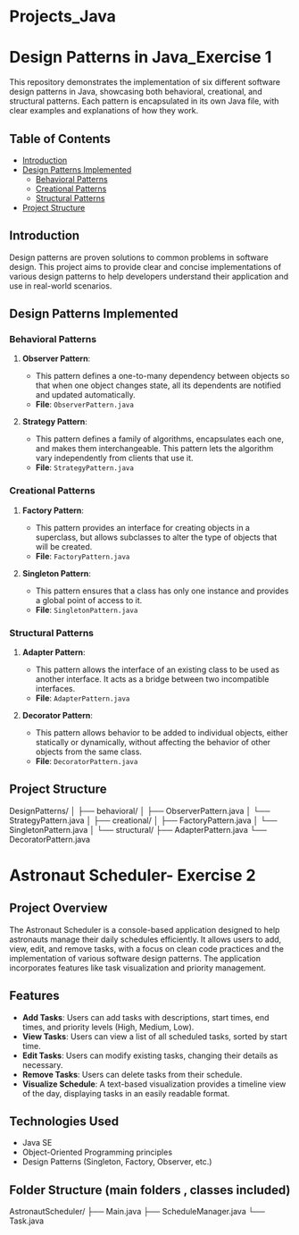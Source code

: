 # Projects_Java

# Design Patterns in Java_Exercise 1

This repository demonstrates the implementation of six different software design patterns in Java, showcasing both behavioral, creational, and structural patterns. Each pattern is encapsulated in its own Java file, with clear examples and explanations of how they work.

## Table of Contents
- [Introduction](#introduction)
- [Design Patterns Implemented](#design-patterns-implemented)
  - [Behavioral Patterns](#behavioral-patterns)
  - [Creational Patterns](#creational-patterns)
  - [Structural Patterns](#structural-patterns)
- [Project Structure](#project-structure)

## Introduction
Design patterns are proven solutions to common problems in software design. This project aims to provide clear and concise implementations of various design patterns to help developers understand their application and use in real-world scenarios.

## Design Patterns Implemented

### Behavioral Patterns
1. **Observer Pattern**: 
   - This pattern defines a one-to-many dependency between objects so that when one object changes state, all its dependents are notified and updated automatically. 
   - **File**: `ObserverPattern.java`

2. **Strategy Pattern**:
   - This pattern defines a family of algorithms, encapsulates each one, and makes them interchangeable. This pattern lets the algorithm vary independently from clients that use it.
   - **File**: `StrategyPattern.java`

### Creational Patterns
1. **Factory Pattern**:
   - This pattern provides an interface for creating objects in a superclass, but allows subclasses to alter the type of objects that will be created.
   - **File**: `FactoryPattern.java`

2. **Singleton Pattern**:
   - This pattern ensures that a class has only one instance and provides a global point of access to it.
   - **File**: `SingletonPattern.java`

### Structural Patterns
1. **Adapter Pattern**:
   - This pattern allows the interface of an existing class to be used as another interface. It acts as a bridge between two incompatible interfaces.
   - **File**: `AdapterPattern.java`

2. **Decorator Pattern**:
   - This pattern allows behavior to be added to individual objects, either statically or dynamically, without affecting the behavior of other objects from the same class.
   - **File**: `DecoratorPattern.java`

## Project Structure

DesignPatterns/
│
├── behavioral/
│   ├── ObserverPattern.java
│   └── StrategyPattern.java
│
├── creational/
│   ├── FactoryPattern.java
│   └── SingletonPattern.java
│
└── structural/
    ├── AdapterPattern.java
    └── DecoratorPattern.java


# Astronaut Scheduler- Exercise 2

## Project Overview

The Astronaut Scheduler is a console-based application designed to help astronauts manage their daily schedules efficiently. It allows users to add, view, edit, and remove tasks, with a focus on clean code practices and the implementation of various software design patterns. The application incorporates features like task visualization and priority management.

## Features

- **Add Tasks**: Users can add tasks with descriptions, start times, end times, and priority levels (High, Medium, Low).
- **View Tasks**: Users can view a list of all scheduled tasks, sorted by start time.
- **Edit Tasks**: Users can modify existing tasks, changing their details as necessary.
- **Remove Tasks**: Users can delete tasks from their schedule.
- **Visualize Schedule**: A text-based visualization provides a timeline view of the day, displaying tasks in an easily readable format.

## Technologies Used

- Java SE
- Object-Oriented Programming principles
- Design Patterns (Singleton, Factory, Observer, etc.)

## Folder Structure (main folders , classes included)
AstronautScheduler/
├── Main.java 
├── ScheduleManager.java 
└── Task.java
